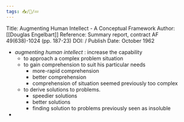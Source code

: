 ```yaml
---
tags: 📥️/📰️/💤
---
```


Title: Augmenting Human Intellect - A Conceptual Framework
Author: [[Douglas Engelbart]]
Reference: Summary report, contract AF 49(638)-1024 (pp. 187-23)
DOI: /
Publish Date: October 1962

- *augmenting human intellect* : increase the capability
	- to approach a complex problem situation
	- to gain comprehension to suit his particular needs
		- more-rapid comprehension
		- better comprehension
		- comprehension of situation seemed previously too complex
	- to derive solutions to problems.
		- speedier solutions
		- better solutions
		- finding solution to problems previously seen as insoluble
- 